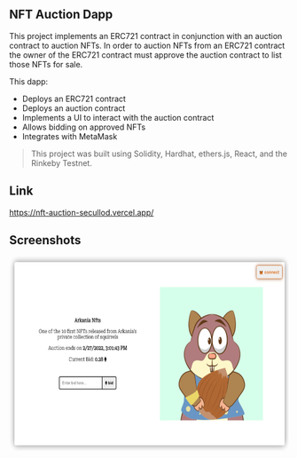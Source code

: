 ## NFT Auction Dapp

This project implements an ERC721 contract in conjunction with an auction contract to auction NFTs. In order to auction NFTs from an ERC721 contract the owner of the ERC721 contract must approve the auction contract to list those NFTs for sale.

This dapp:

- Deploys an ERC721 contract
- Deploys an auction contract
- Implements a UI to interact with the auction contract
- Allows bidding on approved NFTs
- Integrates with MetaMask

> This project was built using Solidity, Hardhat, ethers.js, React, and the Rinkeby Testnet.

## Link

https://nft-auction-secullod.vercel.app/

## Screenshots

<p float="left">
<img src="./img/nft.png" width="650" height="350">
</p>
